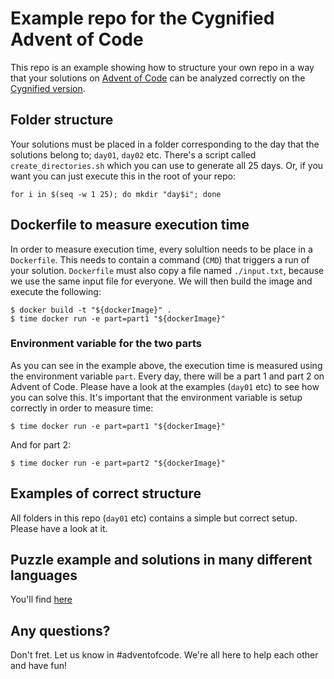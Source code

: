 # Example repo for the Cygnified Advent of Code
This repo is an example showing how to structure your own repo in a way that your solutions on [Advent of Code](https://adventofcode.com/) can be analyzed correctly on the [Cygnified version](https://aoc-2022.cygni.se).

## Folder structure
Your solutions must be placed in a folder corresponding to the day that the solutions belong to; `day01`, `day02` etc. There's a script called `create_directories.sh` which you can use to generate all 25 days. Or, if you want you can just execute this in the root of your repo:

```for i in $(seq -w 1 25); do mkdir "day$i"; done```

## Dockerfile to measure execution time
In order to measure execution time, every solultion needs to be place in a `Dockerfile`. This needs to contain a command (`CMD`) that triggers a run of your solution. `Dockerfile` must also copy a file named `./input.txt`, because we use the same input file for everyone. We will then build the image and execute the following: 

```
$ docker build -t "${dockerImage}" .
$ time docker run -e part=part1 "${dockerImage}"
```

### Environment variable for the two parts
As you can see in the example above, the execution time is measured using the environment variable `part`. Every day, there will be a part 1 and part 2 on Advent of Code. Please have a look at the examples (`day01` etc) to see how you can solve this. It's important that the environment variable is setup correctly in order to measure time:

```
$ time docker run -e part=part1 "${dockerImage}"
```

And for part 2:
```
$ time docker run -e part=part2 "${dockerImage}"
```

## Examples of correct structure
All folders in this repo (`day01` etc) contains a simple but correct setup. Please have a look at it.


## Puzzle example and solutions in many different languages
You'll find [here](./examples)

## Any questions?
Don't fret. Let us know in #adventofcode. We're all here to help each other and have fun!
